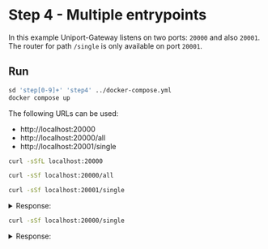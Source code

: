 # Step 4 - Multiple entrypoints

In this example Uniport-Gateway listens on two ports: `20000` and also `20001`. The router for path `/single` is only available on port `20001`.

## Run

```bash
sd 'step[0-9]+' 'step4' ../docker-compose.yml
docker compose up
```

The following URLs can be used:

- http://localhost:20000
- http://localhost:20000/all
- http://localhost:20001/single


```bash
curl -sSfL localhost:20000
```

```bash
curl -sSf localhost:20000/all
```

```bash
curl -sSf localhost:20001/single
```

<details><summary>Response:</summary><pre>
Hostname: b312ee6aa416
IP: 127.0.0.1
IP: ::1
IP: 172.18.0.6
RemoteAddr: 172.18.0.5:48916
GET /single HTTP/1.1
Host: whoami1
User-Agent: curl/8.7.1
Accept: */*
Router: B
Traceparent: 00-2f5bdf59ea6504159f083121f5616d9a-4e09a4c978e4fbe0-01
X-Forwarded-For: 192.168.65.1:44643
X-Forwarded-Host: localhost:20001
X-Forwarded-Port: 20001
X-Forwarded-Proto: http
</pre></details>

```bash
curl -sSf localhost:20000/single
```

<details><summary>Response:</summary>
<pre>curl: (22) The requested URL returned error: 404</pre>
</details>
